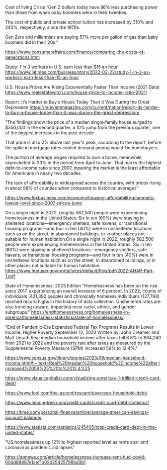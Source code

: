 Cost of living Crisis
“Gen Z dollars today have 86% less purchasing power than those from when baby boomers were in their twenties.

The cost of public and private school tuition has increased by 310% and 245%, respectively, since the 1970s.

Gen Zers and millennials are paying 57% more per gallon of gas than baby boomers did in their 20s.”

https://www.consumeraffairs.com/finance/comparing-the-costs-of-generations.html


Study: 1 in 3 workers in U.S. earn less than $15 an hour
https://www.latimes.com/business/story/2022-03-22/study-1-in-3-us-workers-earn-less-than-15-an-hour

U.S. House Prices Are Rising Exponentially Faster Than Income (2021 Data)
https://www.realestatewitch.com/house-price-to-income-ratio-2021/

Report: It’s Harder to Buy a House Today Than It Was During the Great Depression
https://relevantmagazine.com/current/nation/report-its-harder-to-buy-a-house-today-than-it-was-during-the-great-depression/

"The findings show the price of a median single-family house surged to $350,000 in the second quarter, a 10% jump from the previous quarter, one of the biggest increases in the past decade. 

That price is also 2% above last year's peak, according to the report, before the spike in mortgage rates cooled demand among would-be homebuyers.  

The portion of average wages required to own a home, meanwhile, skyrocketed to 33% in the period from April to June. That marks the highest debt-to-income ratio since 2007, meaning the market is the least affordable for Americans in nearly two decades.

The lack of affordability is widespread across the country, with prices rising in about 98% of counties when compared to historical averages"

https://www.foxbusiness.com/economy/housing-affordability-plummets-lowest-level-since-2007-prices-jump

On a single night in 2022, roughly 582,500 people were experiencing homelessness in the United States. Six in ten (60%) were staying in sheltered locations—emergency shelters, safe havens, or transitional housing programs—and four in ten (40%) were in unsheltered locations such as on the street, in abandoned buildings, or in other places not suitable for human habitation.On a single night in 2022, roughly 582,500 people were experiencing homelessness in the United States. Six in ten (60%) were staying in sheltered locations—emergency shelters, safe havens, or transitional housing programs—and four in ten (40%) were in unsheltered locations such as on the street, in abandoned buildings, or in other places not suitable for human habitation.
https://www.huduser.gov/portal/sites/default/files/pdf/2022-AHAR-Part-1.pdf

State of Homelessness: 2023 Edition
"Homelessness has been on the rise since 2017, experiencing an overall increase of 6 percent.
In 2022, counts of individuals (421,392 people) and chronically homeless individuals (127,768) reached record highs in the history of data collection.
Unsheltered rates are also trending upward, impacting most racial, ethnic, and gender subgroups."
https://endhomelessness.org/homelessness-in-america/homelessness-statistics/state-of-homelessness/

"End of Pandemic-Era Expanded Federal Tax Programs Results in Lower Income, Higher Poverty
September 12, 2023
Written by:
John Creamer and Matt Unrath
Real median household income after taxes fell 8.8% to $64,240 from 2021 to 2022 and the poverty rate after taxes as measured by the Supplemental Poverty Measure (SPM) increased 59% to 12.4%."

https://www.census.gov/library/stories/2023/09/median-household-income.html#:~:text=Real%20median%20household%20income%20after,increased%2059%25%20to%2012.4%25

https://www.visualcapitalist.com/visualizing-americas-1-trillion-credit-card-debt/

https://www.fool.com/the-ascent/research/average-household-debt/

https://www.lendingtree.com/credit-cards/credit-card-debt-statistics/

https://time.com/personal-finance/article/average-american-savings-account-balance/

https://www.statista.com/statistics/245405/total-credit-card-debt-in-the-united-states/

"US homelessness up 12% to highest reported level as rents soar and coronavirus pandemic aid lapses"

https://apnews.com/article/homelessness-increase-rent-hud-covid-60bd88687e1aef1b02d25425798bd3b1